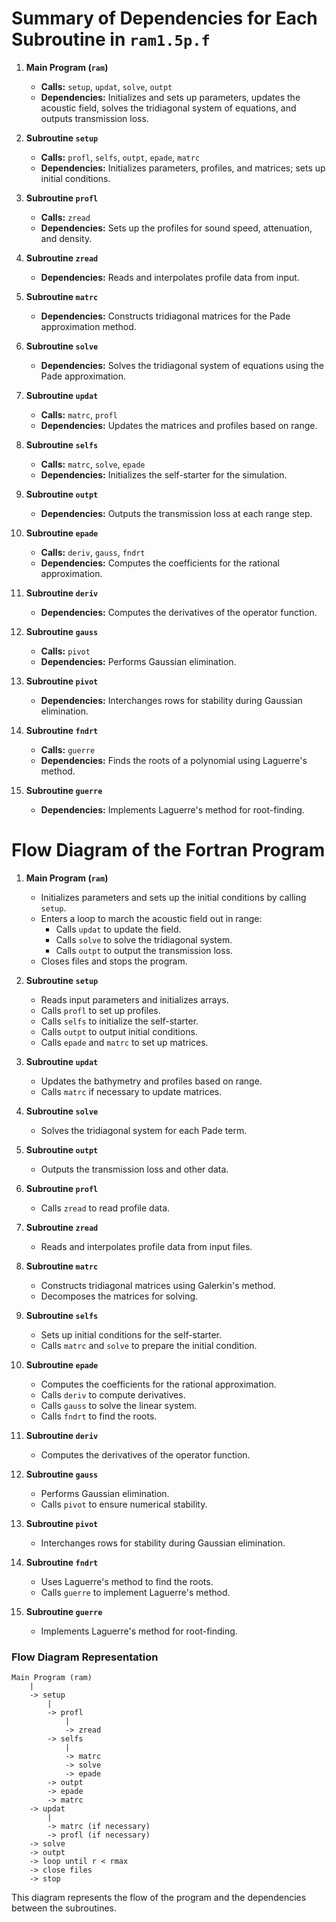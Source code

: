 # Summary of Dependencies for Each Subroutine in `ram1.5p.f`

1. **Main Program (`ram`)**
   - **Calls:** `setup`, `updat`, `solve`, `outpt`
   - **Dependencies:** Initializes and sets up parameters, updates the acoustic field, solves the tridiagonal system of equations, and outputs transmission loss.

2. **Subroutine `setup`**
   - **Calls:** `profl`, `selfs`, `outpt`, `epade`, `matrc`
   - **Dependencies:** Initializes parameters, profiles, and matrices; sets up initial conditions.

3. **Subroutine `profl`**
   - **Calls:** `zread`
   - **Dependencies:** Sets up the profiles for sound speed, attenuation, and density.

4. **Subroutine `zread`**
   - **Dependencies:** Reads and interpolates profile data from input.

5. **Subroutine `matrc`**
   - **Dependencies:** Constructs tridiagonal matrices for the Pade approximation method.

6. **Subroutine `solve`**
   - **Dependencies:** Solves the tridiagonal system of equations using the Pade approximation.

7. **Subroutine `updat`**
   - **Calls:** `matrc`, `profl`
   - **Dependencies:** Updates the matrices and profiles based on range.

8. **Subroutine `selfs`**
   - **Calls:** `matrc`, `solve`, `epade`
   - **Dependencies:** Initializes the self-starter for the simulation.

9. **Subroutine `outpt`**
   - **Dependencies:** Outputs the transmission loss at each range step.

10. **Subroutine `epade`**
    - **Calls:** `deriv`, `gauss`, `fndrt`
    - **Dependencies:** Computes the coefficients for the rational approximation.

11. **Subroutine `deriv`**
    - **Dependencies:** Computes the derivatives of the operator function.

12. **Subroutine `gauss`**
    - **Calls:** `pivot`
    - **Dependencies:** Performs Gaussian elimination.

13. **Subroutine `pivot`**
    - **Dependencies:** Interchanges rows for stability during Gaussian elimination.

14. **Subroutine `fndrt`**
    - **Calls:** `guerre`
    - **Dependencies:** Finds the roots of a polynomial using Laguerre's method.

15. **Subroutine `guerre`**
    - **Dependencies:** Implements Laguerre's method for root-finding.

# Flow Diagram of the Fortran Program

1. **Main Program (`ram`)**
   - Initializes parameters and sets up the initial conditions by calling `setup`.
   - Enters a loop to march the acoustic field out in range:
     - Calls `updat` to update the field.
     - Calls `solve` to solve the tridiagonal system.
     - Calls `outpt` to output the transmission loss.
   - Closes files and stops the program.

2. **Subroutine `setup`**
   - Reads input parameters and initializes arrays.
   - Calls `profl` to set up profiles.
   - Calls `selfs` to initialize the self-starter.
   - Calls `outpt` to output initial conditions.
   - Calls `epade` and `matrc` to set up matrices.

3. **Subroutine `updat`**
   - Updates the bathymetry and profiles based on range.
   - Calls `matrc` if necessary to update matrices.

4. **Subroutine `solve`**
   - Solves the tridiagonal system for each Pade term.

5. **Subroutine `outpt`**
   - Outputs the transmission loss and other data.

6. **Subroutine `profl`**
   - Calls `zread` to read profile data.
   
7. **Subroutine `zread`**
   - Reads and interpolates profile data from input files.

8. **Subroutine `matrc`**
   - Constructs tridiagonal matrices using Galerkin's method.
   - Decomposes the matrices for solving.

9. **Subroutine `selfs`**
   - Sets up initial conditions for the self-starter.
   - Calls `matrc` and `solve` to prepare the initial condition.

10. **Subroutine `epade`**
    - Computes the coefficients for the rational approximation.
    - Calls `deriv` to compute derivatives.
    - Calls `gauss` to solve the linear system.
    - Calls `fndrt` to find the roots.
    
11. **Subroutine `deriv`**
    - Computes the derivatives of the operator function.

12. **Subroutine `gauss`**
    - Performs Gaussian elimination.
    - Calls `pivot` to ensure numerical stability.

13. **Subroutine `pivot`**
    - Interchanges rows for stability during Gaussian elimination.

14. **Subroutine `fndrt`**
    - Uses Laguerre's method to find the roots.
    - Calls `guerre` to implement Laguerre's method.

15. **Subroutine `guerre`**
    - Implements Laguerre's method for root-finding.

### Flow Diagram Representation

```
Main Program (ram)
    |
    -> setup
        |
        -> profl
            |
            -> zread
        -> selfs
            |
            -> matrc
            -> solve
            -> epade
        -> outpt
        -> epade
        -> matrc
    -> updat
        |
        -> matrc (if necessary)
        -> profl (if necessary)
    -> solve
    -> outpt
    -> loop until r < rmax
    -> close files
    -> stop
```

This diagram represents the flow of the program and the dependencies between the subroutines.